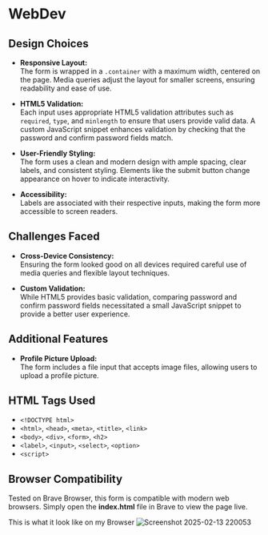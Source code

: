 # WebDev

## Design Choices

- **Responsive Layout:**  
  The form is wrapped in a `.container` with a maximum width, centered on the page. Media queries adjust the layout for smaller screens, ensuring readability and ease of use.

- **HTML5 Validation:**  
  Each input uses appropriate HTML5 validation attributes such as `required`, `type`, and `minlength` to ensure that users provide valid data. A custom JavaScript snippet enhances validation by checking that the password and confirm password fields match.

- **User-Friendly Styling:**  
  The form uses a clean and modern design with ample spacing, clear labels, and consistent styling. Elements like the submit button change appearance on hover to indicate interactivity.

- **Accessibility:**  
  Labels are associated with their respective inputs, making the form more accessible to screen readers.

## Challenges Faced

- **Cross-Device Consistency:**  
  Ensuring the form looked good on all devices required careful use of media queries and flexible layout techniques.
  
- **Custom Validation:**  
  While HTML5 provides basic validation, comparing password and confirm password fields necessitated a small JavaScript snippet to provide a better user experience.

## Additional Features

- **Profile Picture Upload:**  
  The form includes a file input that accepts image files, allowing users to upload a profile picture.

## HTML Tags Used

- `<!DOCTYPE html>`
- `<html>`, `<head>`, `<meta>`, `<title>`, `<link>`
- `<body>`, `<div>`, `<form>`, `<h2>`
- `<label>`, `<input>`, `<select>`, `<option>`
- `<script>`

## Browser Compatibility

Tested on Brave Browser, this form is compatible with modern web browsers. Simply open the **index.html** file in Brave to view the page live.

This is what it look like on my Browser 
![Screenshot 2025-02-13 220053](https://github.com/user-attachments/assets/a0042803-56ac-473d-8a92-20da38a1d7a5)


